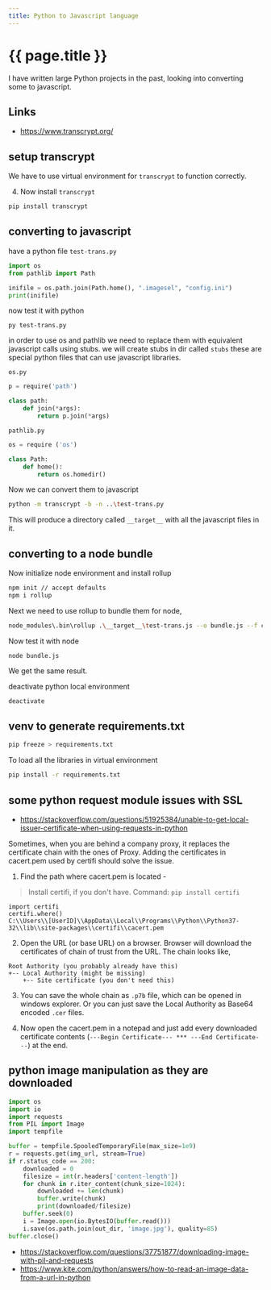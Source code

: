 ```yaml
---
title: Python to Javascript language
---
```


# {{ page.title }}

I have written large Python projects in the past, looking into converting some to javascript.

## Links
* <https://www.transcrypt.org/>

## setup transcrypt

We have to use virtual environment for ``transcrypt`` to function correctly.

4. Now install ``transcrypt``
```bash
pip install transcrypt
```
## converting to javascript
have a python file
``test-trans.py``
```python
import os
from pathlib import Path

inifile = os.path.join(Path.home(), ".imagesel", "config.ini")
print(inifile)
```

now test it with python
```
py test-trans.py
```

in order to use os and pathlib we need to replace them with equivalent javascript calls
using stubs. we will create stubs in dir called ``stubs``
these are special python files that can use javascript libraries.

``os.py``
```python
p = require('path')

class path:
    def join(*args):
        return p.join(*args)
```

``pathlib.py``
```python
os = require ('os')

class Path:
    def home():
        return os.homedir()
```

Now we can convert them to javascript 
```bash
python -m transcrypt -b -n ..\test-trans.py
```
This will produce a directory called ``__target__`` with all the javascript files in it.

## converting to a node bundle

Now initialize node environment and install rollup

```bash
npm init // accept defaults
npm i rollup
```

Next we need to use rollup to bundle them for node,
```bash
node_modules\.bin\rollup .\__target__\test-trans.js --o bundle.js --f cjs
```

Now test it with node
```
node bundle.js
```
We get the same result.

deactivate python local environment
```bash
deactivate
```

## venv to generate requirements.txt

```bash
pip freeze > requirements.txt
```

To load all the libraries in virtual environment
```bash
pip install -r requirements.txt
```

## some python request module issues with SSL 

* <https://stackoverflow.com/questions/51925384/unable-to-get-local-issuer-certificate-when-using-requests-in-python>

Sometimes, when you are behind a company proxy, it replaces the certificate chain with the ones of Proxy. Adding the certificates in cacert.pem used by certifi should solve the issue.

  1. Find the path where cacert.pem is located -

> Install certifi, if you don't have. Command: `pip install certifi`

    import certifi
    certifi.where()
    C:\\Users\\[UserID]\\AppData\\Local\\Programs\\Python\\Python37-32\\lib\\site-packages\\certifi\\cacert.pem


  2. Open the URL (or base URL) on a browser. Browser will download the certificates of chain of trust from the URL.
 The chain looks like,

    Root Authority (you probably already have this) 
    +-- Local Authority (might be missing)
        +-- Site certificate (you don't need this)

  3. You can save the whole chain as ``.p7b`` file, which can be opened in windows explorer. Or you can just save the Local Authority as Base64 encoded ``.cer`` files.

  4. Now open the cacert.pem in a notepad and just add every downloaded certificate contents (`---Begin Certificate--- *** ---End Certificate---`) at the end.

 
## python image manipulation as they are downloaded

```python
import os
import io
import requests
from PIL import Image
import tempfile

buffer = tempfile.SpooledTemporaryFile(max_size=1e9)
r = requests.get(img_url, stream=True)
if r.status_code == 200:
    downloaded = 0
    filesize = int(r.headers['content-length'])
    for chunk in r.iter_content(chunk_size=1024):
        downloaded += len(chunk)
        buffer.write(chunk)
        print(downloaded/filesize)
    buffer.seek(0)
    i = Image.open(io.BytesIO(buffer.read()))
    i.save(os.path.join(out_dir, 'image.jpg'), quality=85)
buffer.close()
```

* <https://stackoverflow.com/questions/37751877/downloading-image-with-pil-and-requests>
* <https://www.kite.com/python/answers/how-to-read-an-image-data-from-a-url-in-python>